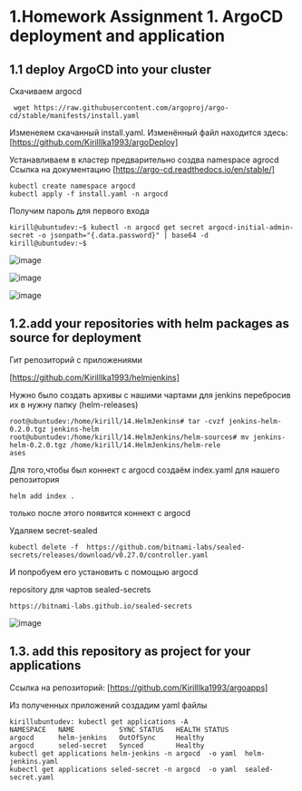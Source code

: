 # 1.Homework Assignment 1. ArgoCD deployment and application
## 1.1 deploy ArgoCD into your cluster

Скачиваем argocd
```
 wget https://raw.githubusercontent.com/argoproj/argo-cd/stable/manifests/install.yaml

```
Изменеяем скачанный install.yaml. Изменённый файл находится здесь: [https://github.com/Kirilllka1993/argoDeploy]

Устанавливаем в кластер предварительно создва namespace agrocd
Ссылка на документацию [https://argo-cd.readthedocs.io/en/stable/]

```
kubectl create namespace argocd
kubectl apply -f install.yaml -n argocd
```
Получим пароль для первого входа

```
kirill@ubuntudev:~$ kubectl -n argocd get secret argocd-initial-admin-secret -o jsonpath="{.data.password}" | base64 -d
kirill@ubuntudev:~$
```
![image](https://github.com/Kirilllka1993/sa.it-academy.by/assets/31740297/06767a45-0232-4170-bf93-4111d833d6da)

![image](https://github.com/Kirilllka1993/sa.it-academy.by/assets/31740297/4ad53562-76a6-4007-a1c9-bfd9d87da2c3)


![image](https://github.com/Kirilllka1993/sa.it-academy.by/assets/31740297/df428ec7-f877-4e92-be0d-d5bbd9232e39)


## 1.2.add your repositories with helm packages as source for deployment
Гит репозиторий с приложениями

[https://github.com/Kirilllka1993/helmjenkins]

Нужно было создать архивы с нашими чартами для jenkins перебросив их в нужну папку (helm-releases)

```
root@ubuntudev:/home/kirill/14.HelmJenkins# tar -cvzf jenkins-helm-0.2.0.tgz jenkins-helm
root@ubuntudev:/home/kirill/14.HelmJenkins/helm-sources# mv jenkins-helm-0.2.0.tgz /home/kirill/14.HelmJenkins/helm-rele
ases
```
Для того,чтобы был коннект с argocd создаём index.yaml для нашего репозитория
```
helm add index .  

```
только после этого появится коннект с argocd

Удаляем secret-sealed

```
kubectl delete -f  https://github.com/bitnami-labs/sealed-secrets/releases/download/v0.27.0/controller.yaml
```
И попробуем его установить с помощью argocd

repository для чартов sealed-secrets

```
https://bitnami-labs.github.io/sealed-secrets
```
![image](https://github.com/Kirilllka1993/sa.it-academy.by/assets/31740297/928ba6be-b063-4e80-a542-ba8185af9acf)

## 1.3. add this repository as project for your applications

Ссылка на репозиторий: [https://github.com/Kirilllka1993/argoapps]

Из полученных приложений создадим yaml файлы
```
kirillubuntudev: kubectl get applications -A
NAMESPACE   NAME           SYNC STATUS   HEALTH STATUS
argocd      helm-jenkins   OutOfSync     Healthy
argocd      seled-secret   Synced        Healthy
kubectl get applications helm-jenkins -n argocd  -o yaml  helm-jenkins.yaml
kubectl get applications seled-secret -n argocd  -o yaml  sealed-secret.yaml
```

